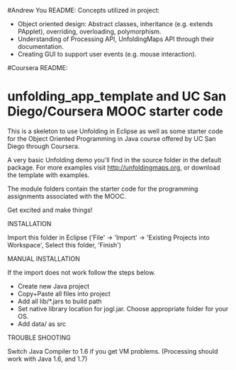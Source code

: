 #Andrew You README: 
Concepts utilized in project: 
- Object oriented design: Abstract classes, inheritance (e.g. extends PApplet), overriding, overloading, polymorphism. 
- Understanding of Processing API, UnfoldingMaps API through their documentation. 
- Creating GUI to support user events (e.g. mouse interaction). 



#Coursera README: 

unfolding_app_template and UC San Diego/Coursera MOOC starter code
==================================================================

This is a skeleton to use Unfolding in Eclipse as well as some starter
code for the Object Oriented Programming in Java course offered by 
UC San Diego through Coursera.

A very basic Unfolding demo you'll find in the source folder in the default package. 
For more examples visit http://unfoldingmaps.org, or download the template with
examples.

The module folders contain the starter code for the programming assignments
associated with the MOOC.

Get excited and make things!


INSTALLATION

Import this folder in Eclipse ('File' -> 'Import' -> 'Existing Projects into
Workspace', Select this folder, 'Finish')


MANUAL INSTALLATION

If the import does not work follow the steps below.

- Create new Java project
- Copy+Paste all files into project
- Add all lib/*.jars to build path
- Set native library location for jogl.jar. Choose appropriate folder for your OS.
- Add data/ as src


TROUBLE SHOOTING 

Switch Java Compiler to 1.6 if you get VM problems. (Processing should work with Java 1.6, and 1.7)




